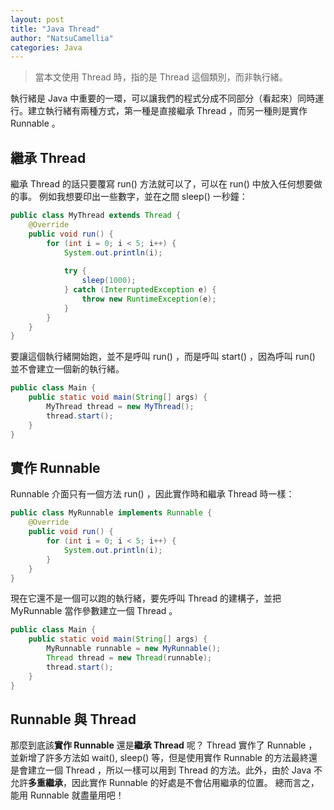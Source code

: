 ```yaml
---
layout: post
title: "Java Thread"
author: "NatsuCamellia"
categories: Java
---
```


> 當本文使用 Thread 時，指的是 Thread 這個類別，而非執行緒。

執行緒是 Java 中重要的一環，可以讓我們的程式分成不同部分（看起來）同時運行。建立執行緒有兩種方式，第一種是直接繼承 Thread ，而另一種則是實作 Runnable 。

## 繼承 Thread
繼承 Thread 的話只要覆寫 run() 方法就可以了，可以在 run() 中放入任何想要做的事。
例如我想要印出一些數字，並在之間 sleep() 一秒鐘：
```java
public class MyThread extends Thread { 
    @Override  
    public void run() {  
        for (int i = 0; i < 5; i++) {  
            System.out.println(i);
  
            try {  
                sleep(1000);  
            } catch (InterruptedException e) {  
                throw new RuntimeException(e);  
            }  
        }  
    }  
}
```
要讓這個執行緒開始跑，並不是呼叫 run() ，而是呼叫 start() ，因為呼叫 run() 並不會建立一個新的執行緒。
```java
public class Main {  
    public static void main(String[] args) { 
		MyThread thread = new MyThread();
		thread.start();
    }  
}
```

## 實作 Runnable
Runnable 介面只有一個方法 run() ，因此實作時和繼承 Thread 時一樣：
```Java
public class MyRunnable implements Runnable { 
    @Override  
    public void run() {  
        for (int i = 0; i < 5; i++) {  
            System.out.println(i);
        }  
    }  
}
```
現在它還不是一個可以跑的執行緒，要先呼叫 Thread 的建構子，並把 MyRunnable 當作參數建立一個 Thread 。
```Java
public class Main {  
    public static void main(String[] args) { 
		MyRunnable runnable = new MyRunnable();
		Thread thread = new Thread(runnable);
		thread.start();
    }  
}
```

## Runnable 與 Thread
那麼到底該**實作 Runnable** 還是**繼承 Thread** 呢？
Thread 實作了 Runnable ，並新增了許多方法如 wait(), sleep() 等，但是使用實作 Runnable 的方法最終還是會建立一個 Thread ，所以一樣可以用到 Thread 的方法。此外，由於 Java 不允許**多重繼承**，因此實作 Runnable 的好處是不會佔用繼承的位置。
總而言之，能用 Runnable 就盡量用吧！